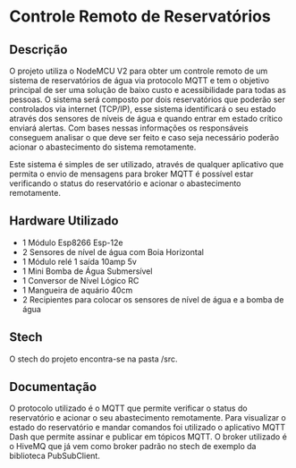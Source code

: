 
# Controle Remoto de Reservatórios

## Descrição
<p> O projeto utiliza o NodeMCU V2 para obter um controle remoto de um sistema de reservatórios de água via protocolo MQTT e tem o objetivo principal de ser uma solução de baixo custo e acessibilidade para todas as pessoas.
O sistema será composto por dois reservatórios que poderão ser controlados via internet (TCP/IP), esse sistema identificará o seu estado através dos sensores de níveis de água e quando entrar em estado crítico enviará alertas. Com bases nessas informações os responsáveis conseguem analisar o que deve ser feito e caso seja necessário poderão acionar o abastecimento do sistema remotamente.</p>
<p> Este sistema é simples de ser utilizado, através de qualquer aplicativo que permita o envio de mensagens para broker MQTT é possível estar verificando o status do reservatório e acionar o abastecimento remotamente.</p>   

## Hardware Utilizado
- 1 Módulo Esp8266 Esp-12e
- 2 Sensores de nível de água com Boia Horizontal
- 1 Módulo relé 1 saída 10amp 5v
- 1 Mini Bomba de Água Submersível
- 1 Conversor de Nível Lógico RC
- 1 Mangueira de aquário 40cm
- 2 Recipientes para colocar os sensores de nível de água e a bomba de água

## Stech
O stech do projeto encontra-se na pasta /src.

## Documentação
O protocolo utilizado é o MQTT que permite verificar o status do reservatório e acionar o seu abastecimento remotamente. 
Para visualizar o estado do reservatório e mandar comandos foi utilizado o aplicativo MQTT Dash que permite assinar e publicar em tópicos MQTT. O broker utilizado é o HiveMQ que já vem como broker padrão no stech de exemplo da biblioteca PubSubClient.
